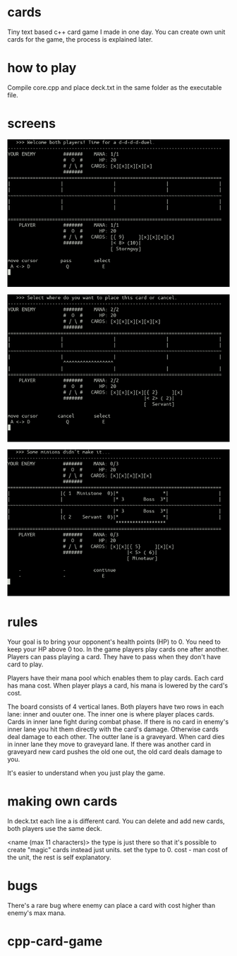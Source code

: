 # cards
Tiny text based c++ card game I made in one day. You can create own unit cards for the game, the process is explained later.

# how to play

Compile core.cpp and place deck.txt in the same folder as the executable file.

# screens

![Welcome screen](https://raw.githubusercontent.com/rlyfow/cards/master/screens/scr1.png "Welcome screen")

![Placing card screen](https://raw.githubusercontent.com/rlyfow/cards/master/screens/scr2%20placing%20card.png "Placing card screen")

![Combat screen](https://raw.githubusercontent.com/rlyfow/cards/master/screens/scr3%20combat.png "Combat screen")


# rules
Your goal is to bring your opponent's health points (HP) to 0. You need to keep your HP above 0 too.
In the game players play cards one after another. Players can pass playing a card. They have to pass when they don't have card to play.

Players have their mana pool which enables them to play cards. Each card has mana cost. When player plays a card, his mana is lowered by the card's cost.

The board consists of 4 vertical lanes. Both players have two rows in each lane: inner and ouuter one. The inner one is where player places cards. Cards in inner lane fight during combat phase. If there is no card in enemy's inner lane you hit them directly with the card's damage. Otherwise cards deal damage to each other.
The outter lane is a graveyard. When card dies in inner lane they move to graveyard lane. If there was another card in graveyard new card pushes the old one out, the old card deals damage to you.

It's easier to understand when you just play the game.

# making own cards
In deck.txt each line a is different card. You can delete and add new cards, both players use the same deck.

<name (max 11 characters)> <attack> <hp> <cost> <type>
the type is just there so that it's possible to create "magic" cards instead just units. set the type to 0.
cost - man cost of the unit, the rest is self explanatory.

# bugs
There's a rare bug where enemy can place a card with cost higher than enemy's max mana.
# cpp-card-game
